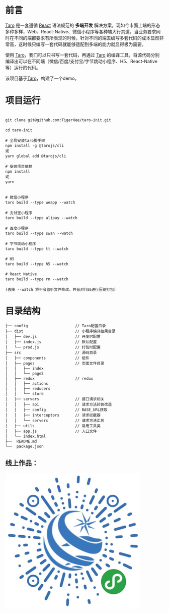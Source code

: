 # 前言

[Taro](https://taro.aotu.io/) 是一套遵循 [React](https://reactjs.org/) 语法规范的 **多端开发** 解决方案。现如今市面上端的形态多种多样，Web、React-Native、微信小程序等各种端大行其道，当业务要求同时在不同的端都要求有所表现的时候，针对不同的端去编写多套代码的成本显然非常高，这时候只编写一套代码就能够适配到多端的能力就显得极为需要。

使用 [Taro](https://taro.aotu.io/)，我们可以只书写一套代码，再通过 [Taro](https://taro.aotu.io/) 的编译工具，将源代码分别编译出可以在不同端（微信/百度/支付宝/字节跳动小程序、H5、React-Native 等）运行的代码。

该项目基于[Taro](https://taro.aotu.io/)，构建了一个demo。

# 项目运行

```

git clone git@github.com:TigerHee/taro-init.git

cd taro-init

# 全局安装taro脚手架
npm install -g @tarojs/cli
或
yarn global add @tarojs/cli

# 安装项目依赖
npm install
或
yarn


# 微信小程序
taro build --type weapp --watch

# 支付宝小程序
taro build --type alipay --watch

# 百度小程序
taro build --type swan --watch

# 字节跳动小程序
taro build --type tt --watch

# H5
taro build --type h5 --watch

# React Native
taro build --type rn --watch

(去掉 --watch 将不会监听文件修改，并会对代码进行压缩打包)

```

# 目录结构


    ├── config                     // Taro配置目录
    ├── dist                       // 小程序编译结果目录
    │   ├── dev.js                 // 开发时配置
    │   ├── index.js               // 默认配置
    │   └── prod.js                // 打包时配置
    ├── src                        // 源码目录
    │   ├── components             // 组件
    │   ├── pages                  // 页面文件目录
    │   │   ├── index
    │   │   └── page2
    │   ├── redux                  // redux
    │   │   ├── actions
    │   │   ├── reducers
    │   │   └── store
    │   ├── servers                // 接口请求相关
    │   │   ├── api                // 请求方法封装改造
    │   │   ├── config             // BASE_URL获取
    │   │   ├── interceptors       // 请求拦截器
    │   │   └── servers            // 请求方法汇总
    │   ├── utils                  // 常用工具类
    │   ├── app.js                 // 入口文件
    │   └── index.html
    ├──  README.md
    └──  package.json
    
## 线上作品：

![线上作品](https://raw.githubusercontent.com/TigerHee/taro-init/master/src/assets/img/xcx.jpg)
